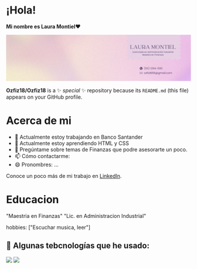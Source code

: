 
# **¡Hola!**

**Mi nombre es Laura Montiel**❤️

![header](/LauraMontiel.png)

**Ozfiz18/Ozfiz18** is a ✨ _special_ ✨ repository because its `README.md` (this file) appears on your GitHub profile.

# **Acerca de mi**

- 🔭 Actualmente estoy trabajando en Banco Santander
- 🌱 Actualmente estoy aprendiendo HTML y CSS
- 💬 Pregúntame sobre temas de Finanzas que podre asesorarte un poco.
- 📫 Cómo contactarme: 
- 😄 Pronombres: ...

Conoce un poco más de mi trabajo en [LinkedIn](https://www.linkedin.com/in/laura-guadalupe-montiel-374b0073/).

# **Educacion**

  "Maestria en Finanzas"
  "Lic. en Administracion Industrial"

  hobbies: ["Escuchar musica, leer"]

 ## 🎯 **Algunas tebcnologías que he usado:**
<img src="https://img.shields.io/badge/Vercel-000000?style=for-the-badge&logo=vercel&logoColor=white" />
<img src="https://img.shields.io/badge/GitHub_Actions-2088FF?style=for-the-badge&logo=github-actions&logoColor=white" />
